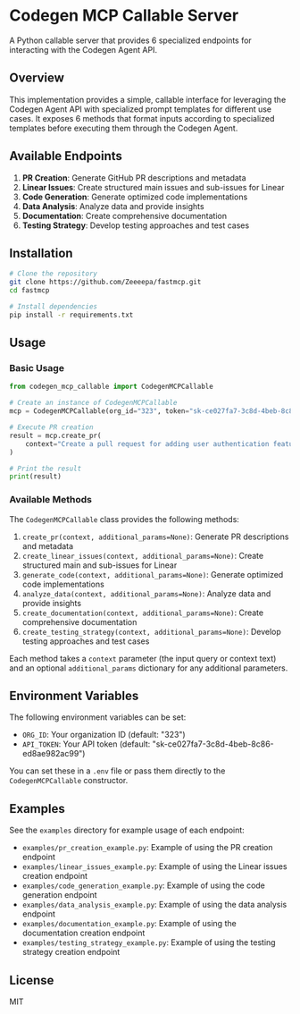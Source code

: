 # Codegen MCP Callable Server

A Python callable server that provides 6 specialized endpoints for interacting with the Codegen Agent API.

## Overview

This implementation provides a simple, callable interface for leveraging the Codegen Agent API with specialized prompt templates for different use cases. It exposes 6 methods that format inputs according to specialized templates before executing them through the Codegen Agent.

## Available Endpoints

1. **PR Creation**: Generate GitHub PR descriptions and metadata
2. **Linear Issues**: Create structured main issues and sub-issues for Linear
3. **Code Generation**: Generate optimized code implementations
4. **Data Analysis**: Analyze data and provide insights
5. **Documentation**: Create comprehensive documentation
6. **Testing Strategy**: Develop testing approaches and test cases

## Installation

```bash
# Clone the repository
git clone https://github.com/Zeeeepa/fastmcp.git
cd fastmcp

# Install dependencies
pip install -r requirements.txt
```

## Usage

### Basic Usage

```python
from codegen_mcp_callable import CodegenMCPCallable

# Create an instance of CodegenMCPCallable
mcp = CodegenMCPCallable(org_id="323", token="sk-ce027fa7-3c8d-4beb-8c86-ed8ae982ac99")

# Execute PR creation
result = mcp.create_pr(
    context="Create a pull request for adding user authentication features."
)

# Print the result
print(result)
```

### Available Methods

The `CodegenMCPCallable` class provides the following methods:

1. `create_pr(context, additional_params=None)`: Generate PR descriptions and metadata
2. `create_linear_issues(context, additional_params=None)`: Create structured main and sub-issues for Linear
3. `generate_code(context, additional_params=None)`: Generate optimized code implementations
4. `analyze_data(context, additional_params=None)`: Analyze data and provide insights
5. `create_documentation(context, additional_params=None)`: Create comprehensive documentation
6. `create_testing_strategy(context, additional_params=None)`: Develop testing approaches and test cases

Each method takes a `context` parameter (the input query or context text) and an optional `additional_params` dictionary for any additional parameters.

## Environment Variables

The following environment variables can be set:

- `ORG_ID`: Your organization ID (default: "323")
- `API_TOKEN`: Your API token (default: "sk-ce027fa7-3c8d-4beb-8c86-ed8ae982ac99")

You can set these in a `.env` file or pass them directly to the `CodegenMCPCallable` constructor.

## Examples

See the `examples` directory for example usage of each endpoint:

- `examples/pr_creation_example.py`: Example of using the PR creation endpoint
- `examples/linear_issues_example.py`: Example of using the Linear issues creation endpoint
- `examples/code_generation_example.py`: Example of using the code generation endpoint
- `examples/data_analysis_example.py`: Example of using the data analysis endpoint
- `examples/documentation_example.py`: Example of using the documentation creation endpoint
- `examples/testing_strategy_example.py`: Example of using the testing strategy creation endpoint

## License

MIT

